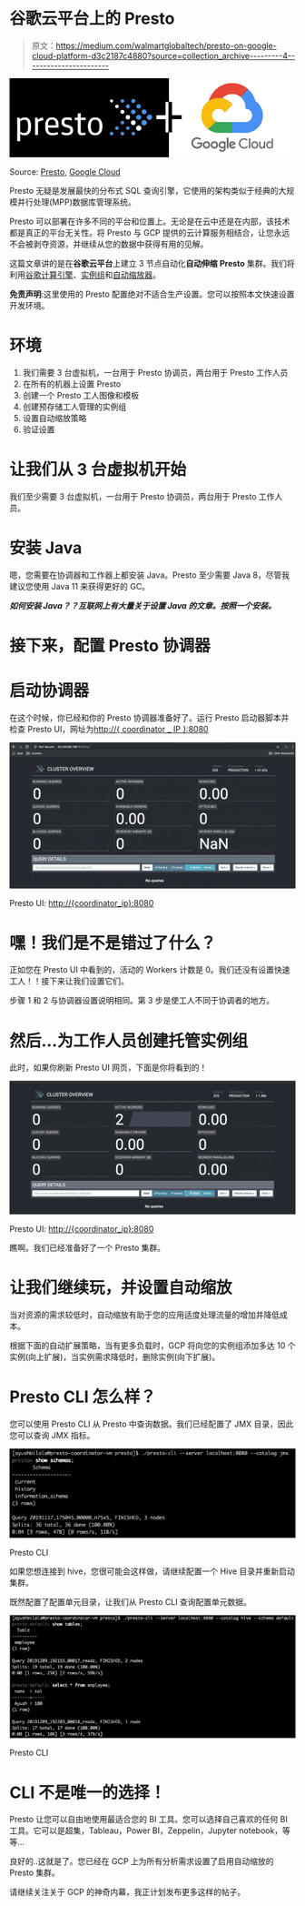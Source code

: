 # 谷歌云平台上的 Presto

> 原文：<https://medium.com/walmartglobaltech/presto-on-google-cloud-platform-d3c2187c4880?source=collection_archive---------4----------------------->

![](img/e363540e6882e01b9914d00e1366ff54.png)

Source: [Presto](https://github.com/prestosql/presto/blob/master/presto-docs/src/main/resources/logo/web/main/black/Presto_Logo_BlackBG-01.svg), [Google Cloud](https://cloud.google.com/press/)

Presto 无疑是发展最快的分布式 SQL 查询引擎，它使用的架构类似于经典的大规模并行处理(MPP)数据库管理系统。

Presto 可以部署在许多不同的平台和位置上。无论是在云中还是在内部，该技术都是真正的平台无关性。将 Presto 与 GCP 提供的云计算服务相结合，让您永远不会被剥夺资源，并继续从您的数据中获得有用的见解。

这篇文章讲的是在**谷歌云平台**上建立 3 节点自动化**自动伸缩** **Presto** 集群。我们将利用[谷歌计算引擎](https://cloud.google.com/compute/docs/)、[实例组](https://cloud.google.com/compute/docs/instance-groups/)和[自动缩放器](https://cloud.google.com/compute/docs/autoscaler/)。

**免责声明**:这里使用的 Presto 配置绝对不适合生产设置。您可以按照本文快速设置开发环境。

# 环境

1.  我们需要 3 台虚拟机，一台用于 Presto 协调员，两台用于 Presto 工作人员
2.  在所有的机器上设置 Presto
3.  创建一个 Presto 工人图像和模板
4.  创建预存储工人管理的实例组
5.  设置自动缩放策略
6.  验证设置

# 让我们从 3 台虚拟机开始

我们至少需要 3 台虚拟机，一台用于 Presto 协调员，两台用于 Presto 工作人员。

# 安装 Java

嗯，您需要在协调器和工作器上都安装 Java。Presto 至少需要 Java 8，尽管我建议您使用 Java 11 来获得更好的 GC。

***如何安装 Java？？互联网上有大量关于设置 Java 的文章。按照一个安装。***

# 接下来，配置 Presto 协调器

# 启动协调器

在这个时候，你已经和你的 Presto 协调器准备好了。运行 Presto 启动器脚本并检查 Presto UI，网址为[http://{ coordinator _ IP }:8080](http://{coordinator_ip}:8080)

![](img/a6f4c9718d6ffe3ef6caf107f3b823b8.png)

Presto UI: [http://{coordinator_ip}:8080](http://{coordinator_ip}:8080)

# 嘿！我们是不是错过了什么？

正如您在 Presto UI 中看到的，活动的 Workers 计数是 0。我们还没有设置快速工人！！接下来让我们设置它们。

步骤 1 和 2 与协调器设置说明相同。第 3 步是使工人不同于协调者的地方。

# 然后...为工作人员创建托管实例组

此时，如果你刷新 Presto UI 网页，下面是你将看到的！

![](img/250acdf86f5ec8f85b8af17c382acb8f.png)

Presto UI: [http://{coordinator_ip}:8080](http://{coordinator_ip}:8080)

瞧啊。我们已经准备好了一个 Presto 集群。

# 让我们继续玩，并设置自动缩放

当对资源的需求较低时，自动缩放有助于您的应用适度处理流量的增加并降低成本。

根据下面的自动扩展策略，当有更多负载时，GCP 将向您的实例组添加多达 10 个实例(向上扩展)，当实例需求降低时，删除实例(向下扩展)。

# Presto CLI 怎么样？

您可以使用 Presto CLI 从 Presto 中查询数据。我们已经配置了 JMX 目录，因此您可以查询 JMX 指标。

![](img/753dc0d5cd224a5d51f3d7d5442b80f8.png)

Presto CLI

如果您想连接到 hive，您很可能会这样做，请继续配置一个 Hive 目录并重新启动集群。

既然配置了配置单元目录，让我们从 Presto CLI 查询配置单元数据。

![](img/f81f06e73e8d3bdcccd4837f0b834be4.png)

Presto CLI

# CLI 不是唯一的选择！

Presto 让您可以自由地使用最适合您的 BI 工具。您可以选择自己喜欢的任何 BI 工具。它可以是超集，Tableau，Power BI，Zeppelin，Jupyter notebook，等等...

良好的..这就是了。您已经在 GCP 上为所有分析需求设置了启用自动缩放的 Presto 集群。

请继续关注关于 GCP 的神奇内幕，我正计划发布更多这样的帖子。